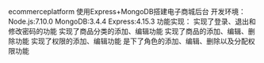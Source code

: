 ecommerceplatform
使用Express+MongoDB搭建电子商城后台
开发环境：
Node.js:7.10.0
MongoDB:3.4.4
Express:4.15.3
功能实现：
实现了登录、退出和修改密码的功能
实现了商品分类的添加、编辑功能
实现了商品的添加、编辑、删除功能
实现了权限的添加、编辑功能
是下了角色的添加、编辑、删除以及分配权限功能